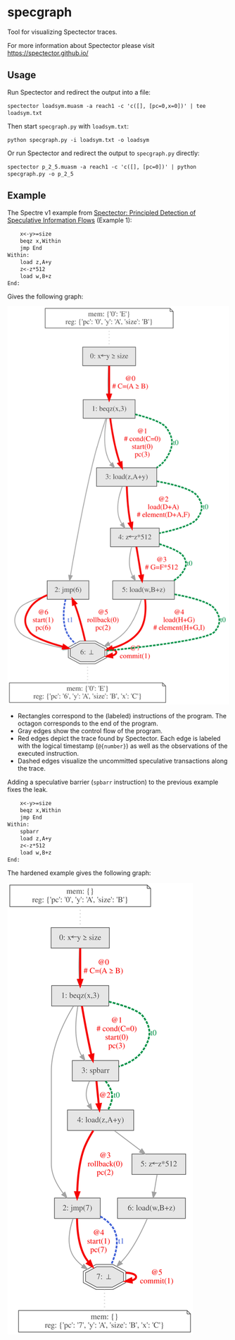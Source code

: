 # specgraph
Tool for visualizing Spectector traces.

For more information about Spectector please visit https://spectector.github.io/

## Usage

Run Spectector and redirect the output into a file:

```
spectector loadsym.muasm -a reach1 -c 'c([], [pc=0,x=0])' | tee loadsym.txt
```

Then start `specgraph.py` with `loadsym.txt`:

```
python specgraph.py -i loadsym.txt -o loadsym
```

Or run Spectector and redirect the output to `specgraph.py` directly:

```
spectector p_2_5.muasm -a reach1 -c 'c([], [pc=0])' | python specgraph.py -o p_2_5
```

## Example

The Spectre v1 example from [Spectector: Principled Detection of Speculative Information Flows](https://spectector.github.io/papers/spectector.pdf) (Example 1):

```
    x<-y>=size
    beqz x,Within
    jmp End
Within:
    load z,A+y
    z<-z*512
    load w,B+z
End:
```

Gives the following graph:

![p_1_spectre_v1](doc/p_1_spectre_v1.svg)

* Rectangles correspond to the (labeled) instructions of the program. The octagon corresponds to the end of the program.
* Gray edges show the control flow of the program.
* Red edges depict the trace found by Spectector. Each edge is labeled with the logical timestamp (`@{number}`) as well as the observations of the executed instruction.
* Dashed edges visualize the uncommitted speculative transactions along the trace.

Adding a speculative barrier (`spbarr` instruction) to the previous example fixes the leak.

```
    x<-y>=size
    beqz x,Within
    jmp End
Within:
    spbarr
    load z,A+y
    z<-z*512
    load w,B+z
End:
```

The hardened example gives the following graph:

![p_1_spectre_v1_spbarr](doc/p_1_spectre_v1_spbarr.svg)
